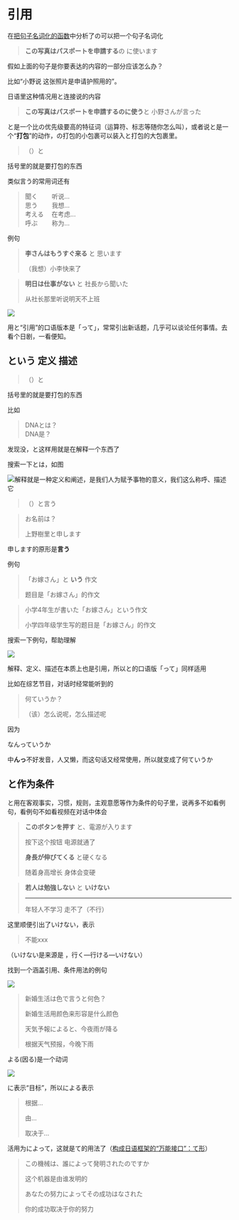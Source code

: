 # 引用

在[把句子名词化的函数](https://zhuanlan.zhihu.com/p/25184403?refer=iolioli-japanese)中分析了の可以把一个句子名词化

> **この写真はパスポートを申請する**の に使います

假如上面的句子是你要表达的内容的一部分应该怎么办？

比如“小野说 这张照片是申请护照用的”。

日语里这种情况用と连接说的内容

> **この写真はパスポートを申請するのに使う**と 小野さんが言った

  


と是一个比の优先级要高的特征词（运算符、标志等随你怎么叫），或者说と是一个“**打包**”的动作，の打包的小包裹可以装入と打包的大包裹里。

> （）と

括号里的就是要打包的东西

类似言う的常用词还有  


> 聞く　 　听说...  
> 思う　　 我想...  
> 考える 　在考虑...  
> 呼ぶ 　　称为...

例句

> **李さんはもうすぐ来る**
> と 思います
>  
> （我想）小李快来了

  


> **明日は仕事がない**
> と 社長から聞いた
>  
> 从社长那里听说明天不上班

  


![](http://pic2.zhimg.com/v2-34dc37b0cc8dc7ecc2e9c6689ec385dd_b.jpg)

  


用と“引用”的口语版本是「って」，常常引出新话题，几乎可以谈论任何事情。去看个日剧，一看便知。  


## という 定义 描述

> （）と

括号里的就是要打包的东西  


比如

> DNAとは？  
> DNA是？

发现没，と这样用就是在解释一个东西了

搜索一下とは，如图

![](http://pic3.zhimg.com/v2-0ca2b92c47e6e1e0a72412c46b1621ce_b.png)解释就是一种定义和阐述，是我们人为赋予事物的意义，我们这么称呼、描述它

> （）と言う

  


> お名前は？
>  
> 上野樹里と申します

申します的原形是**言う**  


例句

> 「お嫁さん」と
> **いう**
> 作文
>  
> 题目是「お嫁さん」的作文

  


> 小学4年生が書いた「お嫁さん」という作文
>  
> 小学四年级学生写的题目是「お嫁さん」的作文

  


搜索一下例句，帮助理解

![](http://pic3.zhimg.com/v2-023b78d5d850b98f370e327e391a280a_b.png)

解释、定义、描述在本质上也是引用，所以と的口语版「って」同样适用

比如在综艺节目，对话时经常能听到的

> 何ていうか？
>  
> （该）怎么说呢，怎么描述呢

因为

なんっていうか  


中**んっ**不好发音，人又懒，而这句话又经常使用，所以就变成了何ていうか

  


## と作为条件

  


と用在客观事实，习惯，规则，主观意愿等作为条件的句子里，说再多不如看例句，看例句不如看视频在对话中体会

> **このボタンを押す**
> と、電源が入ります
>  
> 按下这个按钮 电源就通了
>  
> **身長が伸びてくる**
> と硬くなる
>  
> 随着身高增长 身体会变硬

  


> **若人は勉強しない**
> と
> **いけない**
> ** **
> 年轻人不学习 走不了（不行）

这里顺便引出了いけない，表示

> 不能xxx

（いけない是来源是 ，行く—行ける—いけない）

  


找到一个涵盖引用、条件用法的例句

![](http://pic4.zhimg.com/v2-e218bac5e59446944fba343afe3257a3_b.png)

  


> 新婚生活は色で言うと何色？
>  
> 新婚生活用颜色来形容是什么颜色
>  
> 天気予報によると、今夜雨が降る
>  
> 根据天气预报，今晚下雨

よる\(因る\)是一个动词

![](http://pic4.zhimg.com/v2-d9f91c96a20b06d59a92bdd4a3624497_b.png)

  


に表示“目标”，所以による表示

> 根据...
>  
> 由...
>  
> 取决于...

  


活用为によって，这就是て的用法了（[构成日语框架的“万能接口”：て形](https://zhuanlan.zhihu.com/p/25186878?refer=iolioli-japanese)）

> この機械は、誰によって発明されたのですか
>  
> 这个机器是由谁发明的
>  
> あなたの努力によってその成功はなされた
>  
> 你的成功取决于你的努力



